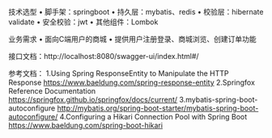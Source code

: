 技术选型
• 脚手架：springboot
• 持久层：mybatis、redis
• 校验层：hibernate validate
• 安全校验：jwt
• 其他组件：Lombok

业务需求
• 面向C端用户的商城
• 提供用户注册登录、商城浏览、创建订单功能

接口文档：http://localhost:8080/swagger-ui/index.html#/

参考文档：
1.Using Spring ResponseEntity to Manipulate the HTTP Response  https://www.baeldung.com/spring-response-entity
2.Springfox Reference Documentation  https://springfox.github.io/springfox/docs/current/
3.mybatis-spring-boot-autoconfigure  http://mybatis.org/spring-boot-starter/mybatis-spring-boot-autoconfigure/
4.Configuring a Hikari Connection Pool with Spring Boot  https://www.baeldung.com/spring-boot-hikari